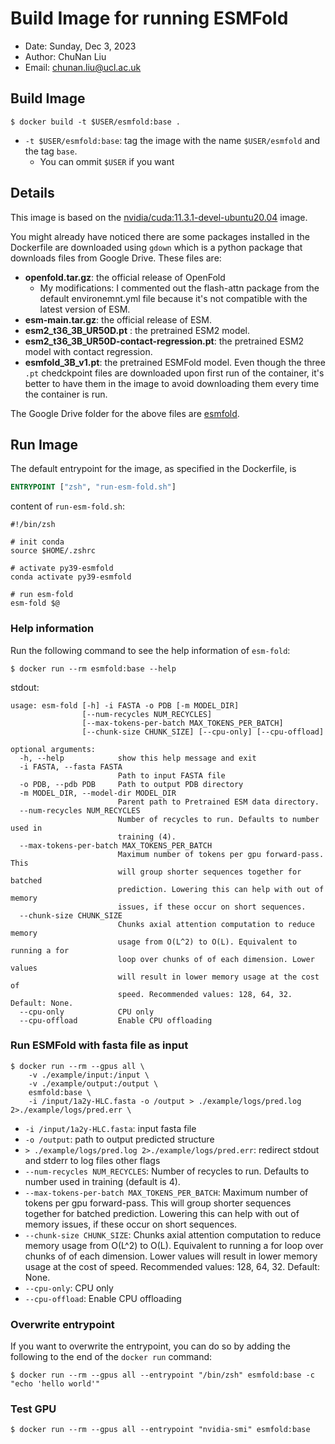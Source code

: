 # Build Image for running ESMFold 

- Date: Sunday, Dec 3, 2023
- Author: ChuNan Liu 
- Email: chunan.liu@ucl.ac.uk

## Build Image
```shell
$ docker build -t $USER/esmfold:base .
```
- `-t $USER/esmfold:base`: tag the image with the name `$USER/esmfold` and the tag `base`.
  - You can ommit `$USER` if you want

## Details 

This image is based on the [nvidia/cuda:11.3.1-devel-ubuntu20.04](https://hub.docker.com/layers/nvidia/cuda/11.3.1-devel-ubuntu20.04/images/sha256-83c286510046d7bd291c20ec19f4a8ed5995cc8fdfd8f18b58c5330b0cf2b20f?context=explore) image.

You might already have noticed there are some packages installed in the Dockerfile are downloaded using `gdown` which is a python package that downloads files from Google Drive. These files are:
- **openfold.tar.gz**: the official release of OpenFold 
  - My modifications: I commented out the flash-attn package from the default environemnt.yml file because it's not compatible with the latest version of ESM. 
- **esm-main.tar.gz**: the official release of ESM.
- **esm2_t36_3B_UR50D.pt** : the pretrained ESM2 model.
- **esm2_t36_3B_UR50D-contact-regression.pt**: the pretrained ESM2 model with contact regression.
- **esmfold_3B_v1.pt**: the pretrained ESMFold model.
Even though the three `.pt` chedckpoint files are downloaded upon first run of the container, it's better to have them in the image to avoid downloading them every time the container is run. 

The Google Drive folder for the above files are [esmfold](https://drive.google.com/drive/folders/1voN-GketdgO_tGL84DoV0es_87LphuGW?usp=sharing). 

## Run Image
The default entrypoint for the image, as specified in the Dockerfile, is 
```Dockerfile 
ENTRYPOINT ["zsh", "run-esm-fold.sh"]
```

content of `run-esm-fold.sh`:
```shell
#!/bin/zsh 

# init conda
source $HOME/.zshrc 

# activate py39-esmfold
conda activate py39-esmfold

# run esm-fold
esm-fold $@
```

### Help information 
Run the following command to see the help information of `esm-fold`:
```shell
$ docker run --rm esmfold:base --help 
```

stdout: 
```shell
usage: esm-fold [-h] -i FASTA -o PDB [-m MODEL_DIR]
                [--num-recycles NUM_RECYCLES]
                [--max-tokens-per-batch MAX_TOKENS_PER_BATCH]
                [--chunk-size CHUNK_SIZE] [--cpu-only] [--cpu-offload]

optional arguments:
  -h, --help            show this help message and exit
  -i FASTA, --fasta FASTA
                        Path to input FASTA file
  -o PDB, --pdb PDB     Path to output PDB directory
  -m MODEL_DIR, --model-dir MODEL_DIR
                        Parent path to Pretrained ESM data directory.
  --num-recycles NUM_RECYCLES
                        Number of recycles to run. Defaults to number used in
                        training (4).
  --max-tokens-per-batch MAX_TOKENS_PER_BATCH
                        Maximum number of tokens per gpu forward-pass. This
                        will group shorter sequences together for batched
                        prediction. Lowering this can help with out of memory
                        issues, if these occur on short sequences.
  --chunk-size CHUNK_SIZE
                        Chunks axial attention computation to reduce memory
                        usage from O(L^2) to O(L). Equivalent to running a for
                        loop over chunks of of each dimension. Lower values
                        will result in lower memory usage at the cost of
                        speed. Recommended values: 128, 64, 32. Default: None.
  --cpu-only            CPU only
  --cpu-offload         Enable CPU offloading
```

### Run ESMFold with fasta file as input 
```shell
$ docker run --rm --gpus all \
    -v ./example/input:/input \
    -v ./example/output:/output \
    esmfold:base \
    -i /input/1a2y-HLC.fasta -o /output > ./example/logs/pred.log 2>./example/logs/pred.err \
```
- `-i /input/1a2y-HLC.fasta`: input fasta file
- `-o /output`: path to output predicted structure 
- `> ./example/logs/pred.log 2>./example/logs/pred.err`: redirect stdout and stderr to log files
other flags 
- `--num-recycles NUM_RECYCLES`: Number of recycles to run. Defaults to number used in training (default is 4).
- `--max-tokens-per-batch MAX_TOKENS_PER_BATCH`: Maximum number of tokens per gpu forward-pass. This will group shorter sequences together for batched prediction. Lowering this can help with out of memory issues, if these occur on short sequences.
- `--chunk-size CHUNK_SIZE`: Chunks axial attention computation to reduce memory usage from O(L^2) to O(L). Equivalent to running a for loop over chunks of of each dimension. Lower values will result in lower memory usage at the cost of speed. Recommended values: 128, 64, 32. Default: None.
- `--cpu-only`: CPU only
- `--cpu-offload`: Enable CPU offloading

### Overwrite entrypoint 
If you want to overwrite the entrypoint, you can do so by adding the following to the end of the `docker run` command:
```shell
$ docker run --rm --gpus all --entrypoint "/bin/zsh" esmfold:base -c "echo 'hello world'"
```

### Test GPU 
```shell
$ docker run --rm --gpus all --entrypoint "nvidia-smi" esmfold:base 
```